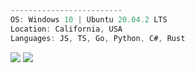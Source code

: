 ```ts
-------------------------
OS: Windows 10 | Ubuntu 20.04.2 LTS
Location: California, USA
Languages: JS, TS, Go, Python, C#, Rust
```

![](https://github-readme-stats.vercel.app/api?username=ericarthurc&show_icons=true&theme=react&line_height=40)
![](https://github-readme-stats.vercel.app/api/top-langs/?username=ericarthurc&hide=css,html&theme=react)


